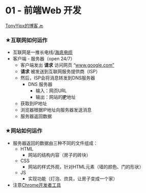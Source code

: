 # 01 - 前端Web 开发

[TonyYipx的博客 🔙](https://tonyyipx.gitbook.io/tonyyipx/)

### ★互联网如何运作

* 互联网是一推长电线/[海底电缆](https://www.submarinecablemap.com/)
* 客户端 - 服务器（open 24/7）
  * 客户端发出 **请求** 访问网页 “www.google.com”
  * **请求** 被发送到互联网服务提供商（ISP）
  * 然后，ISP会将消息转发到DNS服务器
    * DNS 服务器
      * 输入：网页URL
      * 输出：网站的[**IP**](https://www.nslookup.io/)地址
  * 获取到IP地址
  * 浏览器根据IP地址向服务器发送消息
  * 服务器返回数据

### ★网站如何运作

* 服务器返回的数据由三种不同的文件组成：
  * HTML
    * 网站的结构内容（房子的砖块）
  * CSS
    * 网站的样式外观，针对HTML元素（墙的颜色、门的形状）
  * JS
    * 实现功能（灯泡、炊具，让房子变成一个家）
* 注意[Chrome开发者工具](https://developer.chrome.com/docs/devtools?hl=zh-cn)

